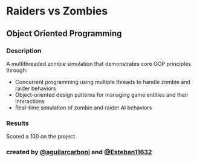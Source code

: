 # Raiders vs Zombies

## Object Oriented Programming

### Description 
A multithreaded zombie simulation that demonstrates core OOP principles through:
- Concurrent programming using multiple threads to handle zombie and raider behaviors
- Object-oriented design patterns for managing game entities and their interactions
- Real-time simulation of zombie and raider AI behaviors

### Results 
Scored a 100 on the project

### created by [@aguilarcarboni](https://github.com/aguilarcarboni/) and [@Esteban11632](https://github.com/Esteban11632)